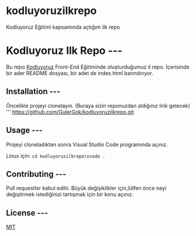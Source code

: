 # kodluyoruzilkrepo
Kodluyoruz Eğitimi kapsamında açtığım ilk repo

# Kodluyoruz Ilk Repo ---
Bu repo [Kodluyoruz](https://www.kodluyoruz.org/) Front-End Eğitiminde oluşturduğumuz il repo. İçerisinde bir ader README dosyası, bir adet de index.html barındırıyor.

## Installation ---
Öncelikle projeyi clonelayın. (Buraya sizin reponuzdan aldığınız link gelecek)
''' https://github.com/GulerGok/kodluyoruzilkrepo.git

## Usage ---
Projeyi cloneladıktan sonra Visual Studio Code programında açınız.

Linux için:
`cd kodluyoruzilkrepo\ncode .`

## Contributing ---
Pull requestler kabul edilir. Büyük değişiklikler için,lütfen önce neyi değiştirmek 
istediğinizi tartışmak için bir konu açınız. 

## License ---
[MIT](https://choosealicense.com/licenses/mit/)
